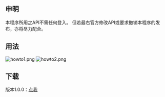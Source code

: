 ## 申明 ##
本程序所用之API不需任何登入。
但若最右官方修改API或要求撤销本程序的发布，亦将尽力配合。

## 用法 ##
![howto1.png][1]
![howto2.png][2]

## 下载 ##
版本1.0.0：[点我](https://github.com/WiseClock/ZuiYouOrganizer/releases "下载")

  [1]: http://i.imgur.com/mTzvHBz.png
  [2]: http://i.imgur.com/BOq2PF7.png
